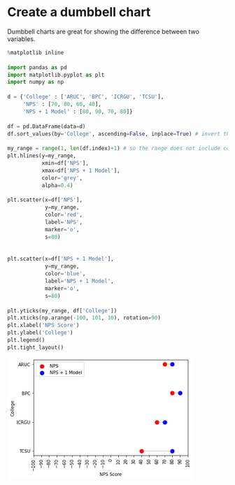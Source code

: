 # Create a dumbbell chart

Dumbbell charts are great for showing the difference between two variables.

```python
%matplotlib inline

import pandas as pd
import matplotlib.pyplot as plt
import numpy as np

d = {'College' : ['ARUC', 'BPC', 'ICRGU', 'TCSU'],
     'NPS' : [70, 80, 60, 40],
     'NPS + 1 Model' : [80, 90, 70, 80]}

df = pd.DataFrame(data=d)
df.sort_values(by='College', ascending=False, inplace=True) # invert the y axis

my_range = range(1, len(df.index)+1) # so the range does not include column header
plt.hlines(y=my_range, 
           xmin=df['NPS'],
           xmax=df['NPS + 1 Model'],
           color='grey',
           alpha=0.4)

plt.scatter(x=df['NPS'], 
            y=my_range, 
            color='red', 
            label='NPS',
            marker='o',
            s=80)


plt.scatter(x=df['NPS + 1 Model'], 
            y=my_range, 
            color='blue', 
            label='NPS + 1 Model',
            marker='o',
            s=80)

plt.yticks(my_range, df['College'])
plt.xticks(np.arange(-100, 101, 10), rotation=90)
plt.xlabel('NPS Score')
plt.ylabel('College')
plt.legend()
plt.tight_layout()
```

![matplotlib scatter chart](/graph_examples/matplotlib_scatter.png)